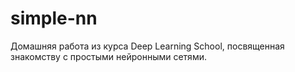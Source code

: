 # simple-nn

Домашняя работа из курса Deep Learning School, посвященная знакомству с простыми нейронными сетями.
